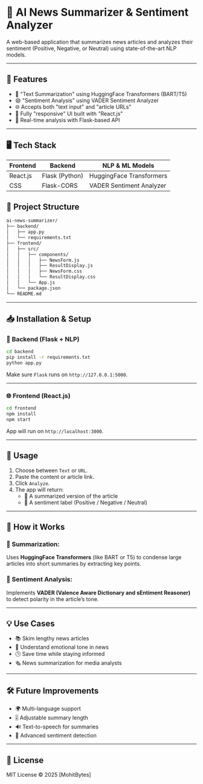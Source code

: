 # 🧠 AI News Summarizer & Sentiment Analyzer

A web-based application that summarizes news articles and analyzes their sentiment (Positive, Negative, or Neutral) using state-of-the-art NLP models.

---

## 🚀 Features

- 📝 "Text Summarization" using HuggingFace Transformers (BART/T5)
- 😄 "Sentiment Analysis" using VADER Sentiment Analyzer
- 🌐 Accepts both "text input" and "article URLs"
- 📱 Fully "responsive" UI built with "React.js"
- 🔁 Real-time analysis with Flask-based API

---

## 🖥️ Tech Stack

| Frontend        | Backend       | NLP & ML Models         |
|-----------------|---------------|--------------------------|
| React.js        | Flask (Python) | HuggingFace Transformers |
| CSS             | Flask-CORS     | VADER Sentiment Analyzer |


## 📂 Project Structure

```bash
ai-news-summarizer/
├── backend/
│   ├── app.py
│   └── requirements.txt
├── frontend/
│   ├── src/
│   │   ├── components/
│   │   │   ├── NewsForm.js
│   │   │   ├── ResultDisplay.js
│   │   │   ├── NewsForm.css
│   │   │   └── ResultDisplay.css
│   │   └── App.js
│   └── package.json
└── README.md
```

---

## 📥 Installation & Setup

### 🔧 Backend (Flask + NLP)

```bash
cd backend
pip install -r requirements.txt
python app.py
```

Make sure `Flask` runs on `http://127.0.0.1:5000`.

---

### 🌐 Frontend (React.js)

```bash
cd frontend
npm install
npm start
```

App will run on `http://localhost:3000`.

---

## 🧪 Usage

1. Choose between `Text` or `URL`.
2. Paste the content or article link.
3. Click `Analyze`.
4. The app will return:
   - 🔹 A summarized version of the article
   - 🔹 A sentiment label (Positive / Negative / Neutral)

---

## 🧠 How it Works

### 🔹 Summarization:
Uses **HuggingFace Transformers** (like BART or T5) to condense large articles into short summaries by extracting key points.

### 🔹 Sentiment Analysis:
Implements **VADER (Valence Aware Dictionary and sEntiment Reasoner)** to detect polarity in the article’s tone.

---

## 💡 Use Cases

- 📚 Skim lengthy news articles
- 🧠 Understand emotional tone in news
- 🕒 Save time while staying informed
- 🗞️ News summarization for media analysts

---

## 🛠️ Future Improvements

- 🌍 Multi-language support
- 🎚️ Adjustable summary length
- 🔊 Text-to-speech for summaries
- 🧠 Advanced sentiment detection

---

## 📃 License

MIT License © 2025 [MohitBytes]
